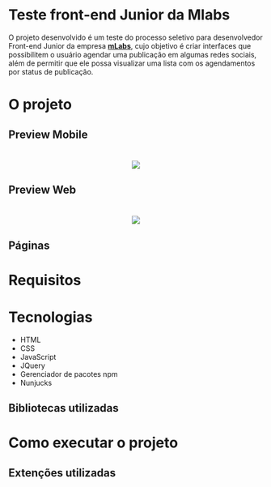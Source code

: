# Teste front-end Junior da Mlabs

O projeto desenvolvido é um teste do processo seletivo para desenvolvedor Front-end Junior da empresa **[mLabs](https://www.mlabs.com.br//)**, cujo objetivo é criar interfaces que possibilitem o usuário agendar uma publicação em algumas redes sociais, além de permitir que ele possa visualizar uma lista com os agendamentos por status de publicação.

# O projeto

## Preview Mobile

<h1 align = center>
    <img src="/public/images/imagem.png">
</h1>

## Preview Web

<h1 align = center>
    <img src="public/images/imagem.png">
</h1>

## Páginas

# Requisitos

# Tecnologias

- HTML
- CSS
- JavaScript
- JQuery
- Gerenciador de pacotes npm
- Nunjucks

## Bibliotecas utilizadas

# Como executar o projeto

## Extenções utilizadas
